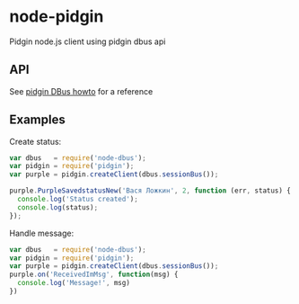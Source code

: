 node-pidgin
===========

Pidgin node.js client using pidgin dbus api

## API

See [pidgin DBus howto](https://developer.pidgin.im/wiki/DbusHowto) for a reference

## Examples

Create status:
```js
var dbus   = require('node-dbus');
var pidgin = require('pidgin');
var purple = pidgin.createClient(dbus.sessionBus());

purple.PurpleSavedstatusNew('Вася Ложкин', 2, function (err, status) {
  console.log('Status created');
  console.log(status);
});
```

Handle message:
```js
var dbus   = require('node-dbus');
var pidgin = require('pidgin');
var purple = pidgin.createClient(dbus.sessionBus());
purple.on('ReceivedImMsg', function(msg) {
  console.log('Message!', msg)
})
